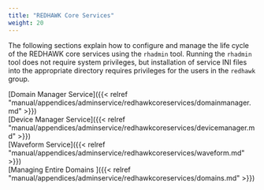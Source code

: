 ```yaml
---
title: "REDHAWK Core Services"
weight: 20
---
```


The following sections explain how to configure and manage the life cycle of the REDHAWK core services using the `rhadmin` tool. Running the `rhadmin` tool does not require system privileges, but installation of service INI files into the appropriate directory requires privileges for the users in the `redhawk` group.

[Domain Manager Service]({{< relref "manual/appendices/adminservice/redhawkcoreservices/domainmanager.md" >}})  
[Device Manager Service]({{< relref "manual/appendices/adminservice/redhawkcoreservices/devicemanager.md" >}})  
[Waveform Service]({{< relref "manual/appendices/adminservice/redhawkcoreservices/waveform.md" >}})  
[Managing Entire Domains ]({{< relref "manual/appendices/adminservice/redhawkcoreservices/domains.md" >}})  
